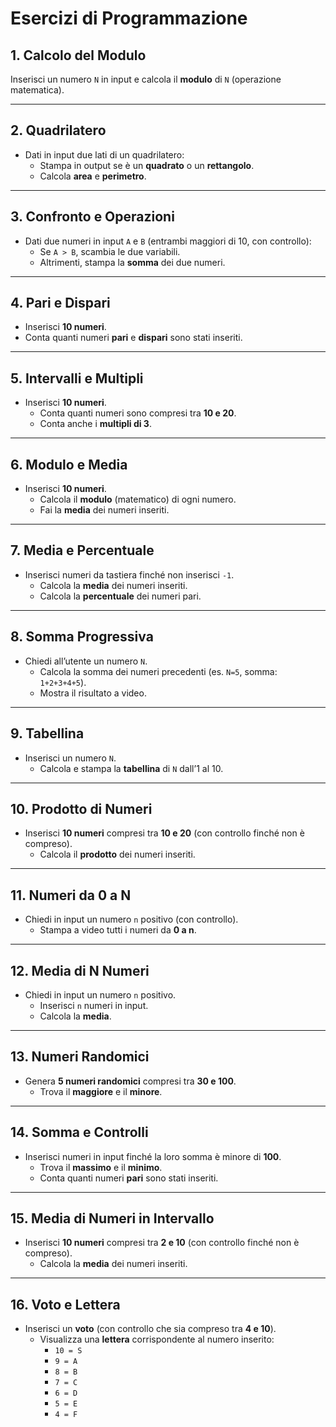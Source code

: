 # Esercizi di Programmazione

## 1. Calcolo del Modulo
Inserisci un numero `N` in input e calcola il **modulo** di `N` (operazione matematica).

---

## 2. Quadrilatero
- Dati in input due lati di un quadrilatero:
    - Stampa in output se è un **quadrato** o un **rettangolo**.
    - Calcola **area** e **perimetro**.

---

## 3. Confronto e Operazioni
- Dati due numeri in input `A` e `B` (entrambi maggiori di 10, con controllo):
    - Se `A > B`, scambia le due variabili.
    - Altrimenti, stampa la **somma** dei due numeri.

---

## 4. Pari e Dispari
- Inserisci **10 numeri**.
- Conta quanti numeri **pari** e **dispari** sono stati inseriti.

---

## 5. Intervalli e Multipli
- Inserisci **10 numeri**.
    - Conta quanti numeri sono compresi tra **10 e 20**.
    - Conta anche i **multipli di 3**.

---

## 6. Modulo e Media
- Inserisci **10 numeri**.
    - Calcola il **modulo** (matematico) di ogni numero.
    - Fai la **media** dei numeri inseriti.

---

## 7. Media e Percentuale
- Inserisci numeri da tastiera finché non inserisci `-1`.
    - Calcola la **media** dei numeri inseriti.
    - Calcola la **percentuale** dei numeri pari.

---

## 8. Somma Progressiva
- Chiedi all’utente un numero `N`.
    - Calcola la somma dei numeri precedenti (es. `N=5`, somma: `1+2+3+4+5`).
    - Mostra il risultato a video.

---

## 9. Tabellina
- Inserisci un numero `N`.
    - Calcola e stampa la **tabellina** di `N` dall’1 al 10.

---

## 10. Prodotto di Numeri
- Inserisci **10 numeri** compresi tra **10 e 20** (con controllo finché non è compreso).
    - Calcola il **prodotto** dei numeri inseriti.

---

## 11. Numeri da 0 a N
- Chiedi in input un numero `n` positivo (con controllo).
    - Stampa a video tutti i numeri da **0 a n**.

---

## 12. Media di N Numeri
- Chiedi in input un numero `n` positivo.
    - Inserisci `n` numeri in input.
    - Calcola la **media**.

---

## 13. Numeri Randomici
- Genera **5 numeri randomici** compresi tra **30 e 100**.
    - Trova il **maggiore** e il **minore**.

---

## 14. Somma e Controlli
- Inserisci numeri in input finché la loro somma è minore di **100**.
    - Trova il **massimo** e il **minimo**.
    - Conta quanti numeri **pari** sono stati inseriti.

---

## 15. Media di Numeri in Intervallo
- Inserisci **10 numeri** compresi tra **2 e 10** (con controllo finché non è compreso).
    - Calcola la **media** dei numeri inseriti.

---

## 16. Voto e Lettera
- Inserisci un **voto** (con controllo che sia compreso tra **4 e 10**).
    - Visualizza una **lettera** corrispondente al numero inserito:
        - `10 = S`
        - `9 = A`
        - `8 = B`
        - `7 = C`
        - `6 = D`
        - `5 = E`
        - `4 = F`

